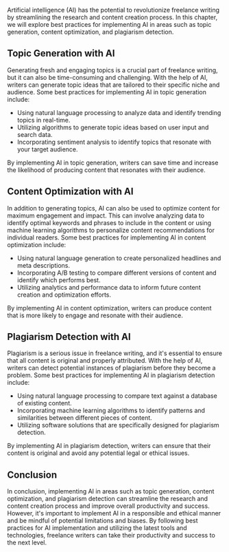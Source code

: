 
Artificial intelligence (AI) has the potential to revolutionize freelance writing by streamlining the research and content creation process. In this chapter, we will explore best practices for implementing AI in areas such as topic generation, content optimization, and plagiarism detection.

Topic Generation with AI
------------------------

Generating fresh and engaging topics is a crucial part of freelance writing, but it can also be time-consuming and challenging. With the help of AI, writers can generate topic ideas that are tailored to their specific niche and audience. Some best practices for implementing AI in topic generation include:

* Using natural language processing to analyze data and identify trending topics in real-time.
* Utilizing algorithms to generate topic ideas based on user input and search data.
* Incorporating sentiment analysis to identify topics that resonate with your target audience.

By implementing AI in topic generation, writers can save time and increase the likelihood of producing content that resonates with their audience.

Content Optimization with AI
----------------------------

In addition to generating topics, AI can also be used to optimize content for maximum engagement and impact. This can involve analyzing data to identify optimal keywords and phrases to include in the content or using machine learning algorithms to personalize content recommendations for individual readers. Some best practices for implementing AI in content optimization include:

* Using natural language generation to create personalized headlines and meta descriptions.
* Incorporating A/B testing to compare different versions of content and identify which performs best.
* Utilizing analytics and performance data to inform future content creation and optimization efforts.

By implementing AI in content optimization, writers can produce content that is more likely to engage and resonate with their audience.

Plagiarism Detection with AI
----------------------------

Plagiarism is a serious issue in freelance writing, and it's essential to ensure that all content is original and properly attributed. With the help of AI, writers can detect potential instances of plagiarism before they become a problem. Some best practices for implementing AI in plagiarism detection include:

* Using natural language processing to compare text against a database of existing content.
* Incorporating machine learning algorithms to identify patterns and similarities between different pieces of content.
* Utilizing software solutions that are specifically designed for plagiarism detection.

By implementing AI in plagiarism detection, writers can ensure that their content is original and avoid any potential legal or ethical issues.

Conclusion
----------

In conclusion, implementing AI in areas such as topic generation, content optimization, and plagiarism detection can streamline the research and content creation process and improve overall productivity and success. However, it's important to implement AI in a responsible and ethical manner and be mindful of potential limitations and biases. By following best practices for AI implementation and utilizing the latest tools and technologies, freelance writers can take their productivity and success to the next level.
